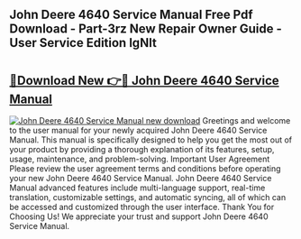 ## John Deere 4640 Service Manual Free Pdf Download - Part-3rz New Repair Owner Guide - User Service Edition lgNlt

# <h2><a href="http://bc38612.oget.top/?id=John+Deere+4640+Service+Manual">🔗Download New 👉🔴 John Deere 4640 Service Manual</a></h2>

[![John Deere 4640 Service Manual new download](https://i.imgur.com/5g1atiW.png)](http://bc38612.oget.top/?id=John+Deere+4640+Service+Manual)
Greetings and welcome to the user manual for your newly acquired John Deere 4640 Service Manual. This manual is specifically designed to help you get the most out of your product by providing a thorough explanation of its features, setup, usage, maintenance, and problem-solving. Important User Agreement Please review the user agreement terms and conditions before operating your new John Deere 4640 Service Manual. John Deere 4640 Service Manual advanced features include multi-language support, real-time translation, customizable settings, and automatic syncing, all of which can be accessed and customized through the user interface. Thank You for Choosing Us! We appreciate your trust and support John Deere 4640 Service Manual.
